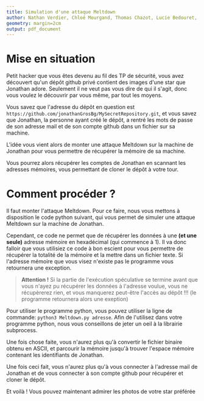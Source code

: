 ```yaml
---
title: Simulation d'une attaque Meltdown
author: Nathan Verdier, Chloé Mourgand, Thomas Chazot, Lucie Bedouret, Rémi Regnault
geometry: margin=2cm
output: pdf_document
---
```


# Mise en situation

Petit hacker que vous êtes devenu au fil des TP de sécurité, vous avez découvert qu'un dépôt github privé contient des images d'une star que Jonathan adore. Seulement il ne veut pas vous dire de qui il s'agit, donc vous voulez le découvrir par vous même, par tout les moyens.

Vous savez que l'adresse du dépôt en question est `https://github.com/jonathanGrosBg/MySecretRepository.git`, et vous savez que Jonathan, la personne ayant créé le dépôt, a rentré les mots de passe de son adresse mail et de son compte github dans un fichier sur sa machine.

L'idée vous vient alors de monter une attaque Meltdown sur la machine de Jonathan pour vous permettre de récupérer la mémoire de sa machine.

Vous pourrez alors récupérer les comptes de Jonathan en scannant les adresses mémoires, vous permettant de cloner le dépôt à votre tour.

# Comment procéder ?

Il faut monter l'attaque Meltdown. Pour ce faire, nous vous mettons à disposition le code python suivant, qui vous permet de simuler une attaque Meltdown sur la machine de Jonathan.

Cependant, ce code ne permet que de récupérer les données à une **(et une seule)** adresse mémoire en hexadécimal (qui commence à 1). Il va donc falloir que vous utilisiez ce code à bon escient pour vous permettre de récupérer la totalité de la mémoire et la mettre dans un fichier texte. Si l'adresse mémoire que vous visez n'existe pas le programme vous retournera une exception.

> **Attention !** Si la partie de l'exécution spéculative se termine avant que vous n'ayez pu récupérer les données à l'adresse voulue, vous ne récupèrerez rien, et vous manquerez peut-être l'accès au dépôt !!! (le programme retournera alors une exeption)

Pour utiliser le programme python, vous pouvez utiliser la ligne de commande: ```python3 Meltdown.py adresse```. Afin de l'utilisez dans votre programme python, nous vous conseillons de jeter un oeil à la librairie subprocess.

Une fois chose faite, vous n'aurez plus qu'à convertir le fichier binaire obtenu en ASCII, et parcourir la mémoire jusqu'à trouver l'espace mémoire contenant les identifiants de Jonathan.

Une fois ceci fait, vous n'aurez plus qu'à vous connecter à l'adresse mail de Jonathan et de vous connecter à son compte github pour récupérer et cloner le dépôt.

Et voilà ! Vous pouvez maintenant admirer les photos de votre star préférée
